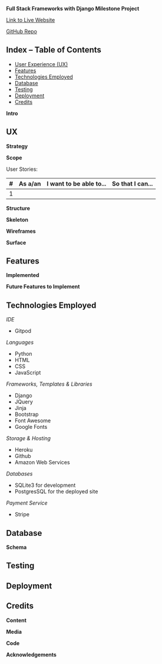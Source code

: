 
**Full Stack Frameworks with Django Milestone Project**
 
[Link to Live Website]()

[GitHub Repo]()

## Index – Table of Contents

* [User Experience (UX)](#user-experience) 
* [Features](#features)
* [Technologies Employed](#technologies-employed)
* [Database](#database)
* [Testing](#testing)
* [Deployment](#deployment)
* [Credits](#credits)


**Intro**



## UX

**Strategy**


**Scope**

User Stories:

| # | As a/an       | I want to be able to...                          | So that I can...                            |
|---|---------------|--------------------------------------------------|---------------------------------------------|
| 1 | 

**Structure**


**Skeleton**


**Wireframes**


**Surface**


## Features

**Implemented**

**Future Features to Implement**

## Technologies Employed

*IDE*
* Gitpod

*Languages*
* Python
* HTML
* CSS
* JavaScript

*Frameworks, Templates & Libraries*
* Django
* JQuery
* Jinja
* Bootstrap
* Font Awesome
* Google Fonts

*Storage & Hosting*
* Heroku
* Github
* Amazon Web Services

*Databases*
* SQLite3 for development
* PostgresSQL for the deployed site

*Payment Service*
* Stripe

## Database

**Schema**

## Testing

## Deployment

## Credits

**Content**

**Media**

**Code**

**Acknowledgements**
